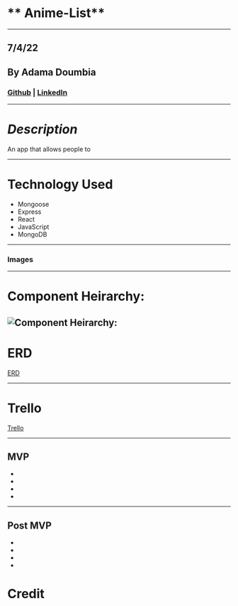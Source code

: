 # ** Anime-List**

---

## 7/4/22

## By Adama Doumbia

### [Github](https://github.com/apd5392/) | [LinkedIn](www.linkedin.com/in/adama-doumbia223)

---

# **_Description_**
An app that allows people to 

---

# **Technology Used**

- Mongoose
- Express
- React
- JavaScript
- MongoDB


---
### **Images**


---

# **Component Heirarchy:**

![Component Heirarchy:](https://i.imgur.com/1pwMPF0.png)
---
# **ERD**

[ERD]()

---

# **Trello**

[Trello]()

---

## MVP

- 
- 
- 
- 

---

## Post MVP

- 
- 
- 
- 

# **Credit**
